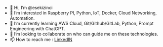 <!---
    body {
      background-color: #2c3e50;
      color: #ecf0f1;
      font-family: monospace;
      text-align: center;
      padding: 50px;
    }
    .box {
      background: rgba(255, 255, 255, 0.1);
      border-radius: 10px;
      padding: 20px;
      display: inline-block;
      box-shadow: 0 0 10px rgba(0,0,0,0.3);
    }

</head>
<body>
  <kbd>MERHABA!</kbd>
  <dl>
  <dt>Markdown Cheat Sheet</dt>
  <dd>A quick source for making your readme files look great!</dd>
  </dl>
  <h3 id="commands-after-initial-push">&#10551; Commands after initial push</h3>
  <h1 style= "background-color: #2c3e50;color: #ecf0f1;font-family: monospace;text-align: center;padding: 50px;">Canli Doviz Bilgileri</h1>
  <div class="box" id="dovizBox">Yükleniyor...</div>
</body>
</html>
--->



- 👋 Hi, I’m @esekizinci
- 👀 I’m interested in Raspberry PI, Python, IoT, Docker, Cloud Networking, Automation.  
- 🌱 I’m currently learning AWS Cloud, Git/Github/GitLab, Python, Prompt Engineering with ChatGPT. 
- 💞️ I’m looking to collaborate on who can guide me on these technologies.
- 📫 How to reach me : <a href=https://nl.linkedin.com/in/eser8th><buton>LinkedIN</button>

<!---
esekizinci/esekizinci is a ✨ special ✨ repository because its `README.md` (this file) appears on your GitHub profile.
You can click the Preview link to take a look at your changes.
--->
